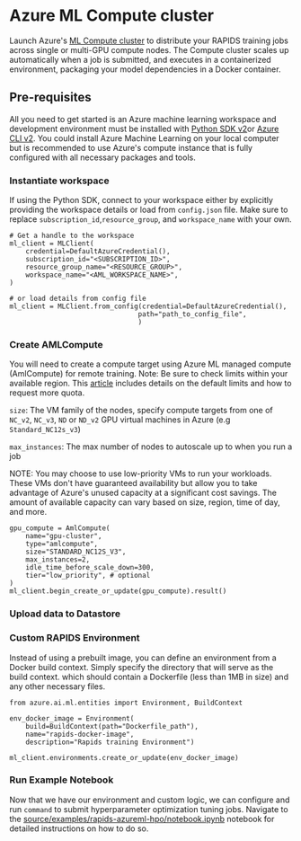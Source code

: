 # Azure ML Compute cluster

Launch Azure's [ML Compute cluster](https://learn.microsoft.com/en-us/azure/machine-learning/how-to-create-attach-compute-cluster?tabs=python) to distribute your RAPIDS training jobs across single or multi-GPU compute nodes. The Compute cluster scales up automatically when a job is submitted, and executes in a containerized environment, packaging your model dependencies in a Docker container.

## Pre-requisites

All you need to get started is an Azure machine learning workspace and development environment must be installed with [Python SDK v2](https://learn.microsoft.com/en-us/python/api/overview/azure/ai-ml-readme?view=azure-python)or [Azure CLI v2](https://learn.microsoft.com/en-us/azure/machine-learning/how-to-configure-cli?tabs=public). You could install Azure Machine Learning on your local computer but is recommended to use Azure's compute instance that is fully configured with all necessary packages and tools.

### Instantiate workspace

If using the Python SDK, connect to your workspace either by explicitly providing the workspace details or load from `config.json` file.
Make sure to replace `subscription_id`,`resource_group`, and `workspace_name` with your own.

```console
# Get a handle to the workspace
ml_client = MLClient(
    credential=DefaultAzureCredential(),
    subscription_id="<SUBSCRIPTION_ID>",
    resource_group_name="<RESOURCE_GROUP>",
    workspace_name="<AML_WORKSPACE_NAME>",
)

# or load details from config file
ml_client = MLClient.from_config(credential=DefaultAzureCredential(),
                                path="path_to_config_file",
                                )
```

### Create AMLCompute

You will need to create a compute target using Azure ML managed compute (AmlCompute) for remote training. Note: Be sure to check limits within your available region. This [article](link) includes details on the default limits and how to request more quota.

`size`: The VM family of the nodes, specify compute targets from one of `NC_v2`, `NC_v3`, `ND` or `ND_v2` GPU virtual machines in Azure (e.g `Standard_NC12s_v3`)

`max_instances`: The max number of nodes to autoscale up to when you run a job

NOTE:
You may choose to use low-priority VMs to run your workloads. These VMs don't have guaranteed availability but allow you to take advantage of Azure's unused capacity at a significant cost savings. The amount of available capacity can vary based on size, region, time of day, and more.

```console
gpu_compute = AmlCompute(
    name="gpu-cluster",
    type="amlcompute",
    size="STANDARD_NC12S_V3",
    max_instances=2,
    idle_time_before_scale_down=300,
    tier="low_priority", # optional
)
ml_client.begin_create_or_update(gpu_compute).result()
```

### Upload data to Datastore

### Custom RAPIDS Environment

Instead of using a prebuilt image, you can define an environment from a Docker build context. Simply specify the directory that will serve as the build context. which should contain a Dockerfile (less than 1MB in size) and any other necessary files.

```console
from azure.ai.ml.entities import Environment, BuildContext

env_docker_image = Environment(
    build=BuildContext(path="Dockerfile_path"),
    name="rapids-docker-image",
    description="Rapids training Environment")

ml_client.environments.create_or_update(env_docker_image)
```

### Run Example Notebook

Now that we have our environment and custom logic, we can configure and run `command` to submit hyperparameter optimization tuning jobs.
Navigate to the [source/examples/rapids-azureml-hpo/notebook.ipynb](/examples/rapids-azureml-hpo/notebook) notebook for detailed instructions on how to do so.
